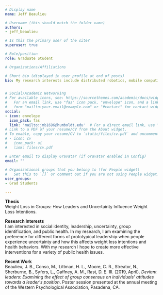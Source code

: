 ```yaml
---
# Display name
name: Jeff Beaulieu

# Username (this should match the folder name)
authors:
- jeff_beaulieu

# Is this the primary user of the site?
superuser: true

# Role/position
role: Graduate Student

# Organizations/Affiliations

# Short bio (displayed in user profile at end of posts)
bio: My research interests include distributed robotics, mobile computing and programmable matter.


# Social/Academic Networking
# For available icons, see: https://sourcethemes.com/academic/docs/widgets/#icons
#   For an email link, use "fas" icon pack, "envelope" icon, and a link in the
#   form "mailto:your-email@example.com" or "#contact" for contact widget.
social:
- icon: envelope
  icon_pack: fas
  link: 'mailto:jmb1696@humboldt.edu'  # For a direct email link, use "mailto:test@example.org".
# Link to a PDF of your resume/CV from the About widget.
# To enable, copy your resume/CV to `static/files/cv.pdf` and uncomment the lines below.  
# - icon: cv
#   icon_pack: ai
#   link: files/cv.pdf

# Enter email to display Gravatar (if Gravatar enabled in Config)
email: ""
  
# Organizational groups that you belong to (for People widget)
#   Set this to `[]` or comment out if you are not using People widget.  
user_groups:
- Grad Students

---
```


<p><b>Thesis</b><br>
Weight Loss in Groups:  How Leaders and Uncertainty Influence Weight Loss Intentions.</p>

<p><b>Research Interests</b><br>
I am interested in social identity, leadership, uncertainty, group identification, and public health.  In my research, I am examining the preference for different forms of prototypical leadership when people experience uncertainty and how this affects weight loss intentions and health behaviors.  With my research I hope to create more effective interventions for a variety of public health issues.</p> 

<p><b>Recent Work</b><br>
Beaulieu, J. B., Conso, M., Littman, H. L., Moore, C. R., Streator, N., Sherburne, B., Syfers, L., Gaffney, A. M., Rast, D. E. III. (2019, April). <i>Deviant leaders: Examining the effect of group consensus on individuals' attitudes towards a leader's position</i>. Poster session presented at the annual meeting of the Western Psychological Association, Pasadena, CA.</p>

